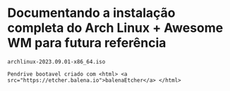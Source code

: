 # Documentando a instalação completa do Arch Linux + Awesome WM para futura referência


	archlinux-2023.09.01-x86_64.iso
    
    Pendrive bootavel criado com <html> <a src="https://etcher.balena.io">balenaEtcher</a> </html>

